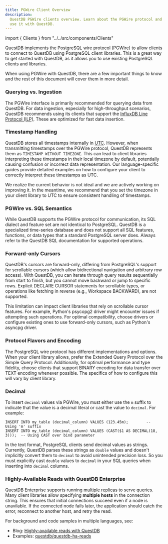 ```yaml
---
title: PGWire Client Overview
description:
  QuestDB PGWire clients overview. Learn about the PGWire protocol and how to
  use it with QuestDB.
---
```


import { Clients } from "../../src/components/Clients"

QuestDB implements the PostgreSQL wire protocol (PGWire) to allow clients to
connect to QuestDB using PostgreSQL client libraries. This is a great way to get
started with QuestDB, as it allows you to use existing PostgreSQL clients and
libraries.

<Clients showProtocol="PGWire" />

When using PGWire with QuestDB, there are a few important things to know and the
rest of this document will cover them in more detail.

### Querying vs. Ingestion

The PGWire interface is primarily recommended for querying data from QuestDB.
For data ingestion, especially for high-throughput scenarios, QuestDB recommends
using its clients that support the
[InfluxDB Line Protocol (ILP)](/docs/ingestion-overview/). These are optimized
for fast data insertion.

### Timestamp Handling

QuestDB stores all timestamps internally in
[UTC](https://en.wikipedia.org/wiki/Coordinated_Universal_Time). However, when
transmitting timestamps over the PGWire protocol, QuestDB represents them as
`TIMESTAMP WITHOUT TIMEZONE`. This can lead to client libraries interpreting
these timestamps in their local timezone by default, potentially causing
confusion or incorrect data representation. Our language-specific guides provide
detailed examples on how to configure your client to correctly interpret these
timestamps as UTC.

We realize the current behavior is not ideal and we are actively working on
improving it. In the meantime, we recommend that you set the timezone in your
client library to UTC to ensure consistent handling of timestamps.

### PGWire vs. SQL Semantics

While QuestDB supports the PGWire protocol for communication, its SQL dialect
and feature set are not identical to PostgreSQL. QuestDB is a specialized
time-series database and does not support all SQL features, functions, or data
types that a standard PostgreSQL server does. Always refer to the QuestDB SQL
documentation for supported operations.

### Forward-only Cursors

QuestDB's cursors are forward-only, differing from PostgreSQL's support for
scrollable cursors (which allow bidirectional navigation and arbitrary row
access). With QuestDB, you can iterate through query results sequentially from
start to finish, but you cannot move backward or jump to specific rows. Explicit
DECLARE CURSOR statements for scrollable types, or operations like fetching in
reverse (e.g., Workspace BACKWARD), are not supported.

This limitation can impact client libraries that rely on scrollable cursor
features. For example, Python's psycopg2 driver might encounter issues if
attempting such operations. For optimal compatibility, choose drivers or
configure existing ones to use forward-only cursors, such as Python's asyncpg
driver.

### Protocol Flavors and Encoding

The PostgreSQL wire protocol has different implementations and options. When your
client library allows, prefer the Extended Query Protocol over the Simple Query Protocol. Additionally, for optimal
performance and type fidelity, choose clients that support BINARY encoding for data transfer over TEXT encoding
whenever possible. The specifics of how to configure this will vary by client library.

### Decimal

To insert `decimal` values via PGWire, you must either use the `m` suffix to
indicate that the value is a decimal literal or cast the value to `decimal`. For
example:

```questdb-sql
INSERT INTO my_table (decimal_column) VALUES (123.45m);        -- Using 'm' suffix
INSERT INTO my_table (decimal_column) VALUES (CAST($1 AS DECIMAL(18, 3)));  -- Using CAST over bind parameter
```

In the text format, PostgreSQL clients send decimal values as strings.
Currently, QuestDB parses these strings as `double` values and doesn't
implicitly convert them to `decimal` to avoid unintended precision loss. So you
must explicitly cast `double` values to `decimal` in your SQL queries when
inserting into `decimal` columns.

### Highly-Available Reads with QuestDB Enterprise

QuestDB Enterprise supports running [multiple replicas](https://questdb.com/docs/operations/replication/) to serve queries.
Many client libraries allow specifying **multiple hosts** in the connection string. This ensures that initial connections
succeed even if a node is unavilable. If the connected node fails later, the application should catch the error, reconnect to
another host, and retry the read.

For background and code samples in multiple languages, see:

- Blog: [Highly-available reads with QuestDB](https://questdb.com/blog/highly-available-reads-with-questdb/)
- Examples: [questdb/questdb-ha-reads](https://github.com/questdb/questdb-ha-reads)
